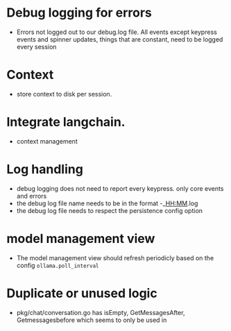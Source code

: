 # Debug logging for errors
- Errors not logged out to our debug.log file. All events except keypress events and spinner updates, things that are constant, need to be logged every session

# Context
- store context to disk per session.

# Integrate langchain.
- context management

# Log handling
- debug logging does not need to report every keypress. only core events and errors
- the debug log file name needs to be in the format <NAME>-<YYYYMMDD>_<HH:MM>.log
- the debug log file needs to respect the persistence config option

# model management view
- The model management view should refresh periodicly based on the config `ollama.poll_interval`

# Duplicate or unused logic
- pkg/chat/conversation.go has isEmpty, GetMessagesAfter, Getmessagesbefore which seems to only be used in
